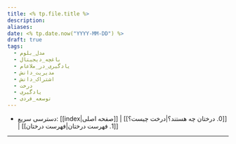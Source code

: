 ```yaml
---
title: <% tp.file.title %>
description: 
aliases: 
date: <% tp.date.now("YYYY-MM-DD") %>
draft: true
tags:
  - مدل_بلوم
  - باغچه_دیجیتال
  - یادگیری_در_ملاعام
  - مدیریت_دانش
  - اشتراک_دانش
  - درخت
  - یادگیری
  - توسعه_فردی
---
```

- دسترسی سریع: [[index|صفحه اصلی]] | [[0. درختان چه هستند؟|درخت چیست؟]] | [[1. فهرست درختان|فهرست درختان]]
---
